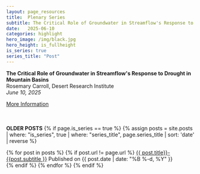 ```yaml
---
layout: page_resources
title:  Plenary Series
subtitle: The Critical Role of Groundwater in Streamflow's Response to Drought in Mountain Basins
date:   2025-06-10
categories: highlight
hero_image: /img/black.jpg
hero_height: is_fullheight
is_series: true
series_title: "Post"
---
```


<strong>The Critical Role of Groundwater in Streamflow's Response to Drought in Mountain Basins</strong><br> Rosemary Carroll, Desert Research Institute<br><em>June 10, 2025</em>

[More Information](../../../../../resources/plenary/plenary_2025/2025-6-10_rcarroll)


<br><br> **OLDER POSTS**
{% if page.is_series == true %}
{% assign posts = site.posts | where: "is_series", true | where: "series_title", page.series_title | sort: 'date' | reverse %}

{% for post in posts %}
        {% if post.url != page.url %}
 		<a href="{{ post.url | prepend: site.baseurl }}">{{ post.title}}- {{post.subtitle }}</a> Published on <time datetime="{{ post.date | date_to_xmlschema }}">{{ post.date | date: "%B %-d, %Y" }}</time><br>
        {% endif %}
{% endfor %}
{% endif %}